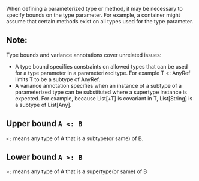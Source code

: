 When defining a parameterized type or method, it may be necessary to specify bounds
on the type parameter. For example, a container might assume that certain methods
exist on all types used for the type parameter.

## **Note**:
Type bounds and variance annotations cover unrelated issues:
* A type bound specifies constraints on allowed types that can be used for a
  type parameter in a parameterized type. For example T <: AnyRef
  limits T to be a subtype of AnyRef. 
* A variance annotation specifies when an instance of a subtype of a parameterized 
  type can be substituted where a supertype instance is expected. For example, because
  List[+T] is covariant in T, List[String] is a subtype of List[Any].

## Upper bound `A <: B`
`<:` means any type of A that is a subtype(or same) of B.

## Lower bound `A >: B`
`>:` means any type of A that is a supertype(or same) of B

